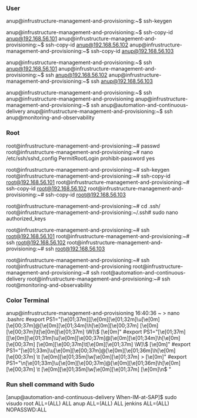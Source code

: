 ### User

anup@infrustructure-management-and-provisioning:~$ ssh-keygen

anup@infrustructure-management-and-provisioning:~$ ssh-copy-id anup@192.168.56.101
anup@infrustructure-management-and-provisioning:~$ ssh-copy-id anup@192.168.56.102
anup@infrustructure-management-and-provisioning:~$ ssh-copy-id anup@192.168.56.103

anup@infrustructure-management-and-provisioning:~$ ssh anup@192.168.56.101
anup@infrustructure-management-and-provisioning:~$ ssh anup@192.168.56.102
anup@infrustructure-management-and-provisioning:~$ ssh anup@192.168.56.103

anup@infrustructure-management-and-provisioning:~$ ssh anup@infrustructure-management-and-provisioning
anup@infrustructure-management-and-provisioning:~$ ssh anup@automation-and-continuous-delivery
anup@infrustructure-management-and-provisioning:~$ ssh anup@monitoring-and-observability


### Root

root@infrustructure-management-and-provisioning:~# passwd
root@infrustructure-management-and-provisioning:~# nano /etc/ssh/sshd_config
PermitRootLogin prohibit-password yes

root@infrustructure-management-and-provisioning:~# ssh-keygen
root@infrustructure-management-and-provisioning:~# ssh-copy-id root@192.168.56.101
root@infrustructure-management-and-provisioning:~# ssh-copy-id root@192.168.56.102
root@infrustructure-management-and-provisioning:~# ssh-copy-id root@192.168.56.103

root@infrustructure-management-and-provisioning:~# cd .ssh/
root@infrustructure-management-and-provisioning:~/.ssh# sudo nano authorized_keys

root@infrustructure-management-and-provisioning:~# ssh root@192.168.56.101
root@infrustructure-management-and-provisioning:~# ssh root@192.168.56.102
root@infrustructure-management-and-provisioning:~# ssh root@192.168.56.103

root@infrustructure-management-and-provisioning:~# ssh root@infrustructure-management-and-provisioning
root@infrustructure-management-and-provisioning:~# ssh root@automation-and-continuous-delivery
root@infrustructure-management-and-provisioning:~# ssh root@monitoring-and-observability


### Color Terminal

anup@infrustructure-management-and-provisioning 16:40:36 ~ > nano .bashrc
#export PS1="\[\e[01;37m\][\[\e[0m\]\[\e[01;32m\]\u\[\e[0m\]\[\e[00;37m\]@\[\e[0m\]\[\e[01;34m\]\h\[\e[0m\]\[\e[00;37m\] \[\e[0m\]\[\e[00;37m\]\t\[\e[0m\]\[\e[01;37m\] \W]\\$ \[\e[0m\]"
#export PS1="\[\e[01;37m\][\[\e[0m\]\[\e[01;31m\]\u\[\e[0m\]\[\e[00;37m\]@\[\e[0m\]\[\e[01;34m\]\h\[\e[0m\]\[\e[00;37m\] \[\e[0m\]\[\e[00;37m\]\t\[\e[0m\]\[\e[01;37m\] \W]\\$ \[\e[0m\]"
#export PS1="\[\e[01;33m\]\u\[\e[0m\]\[\e[00;37m\]@\[\e[0m\]\[\e[01;36m\]\h\[\e[0m\]\[\e[00;37m\] \t \[\e[0m\]\[\e[01;35m\]\w\[\e[0m\]\[\e[01;37m\] > \[\e[0m\]"
#export PS1="\n\[\e[01;33m\]\u\[\e[0m\]\[\e[00;37m\]@\[\e[0m\]\[\e[01;36m\]\h\[\e[0m\]\[\e[00;37m\] \t \[\e[0m\]\[\e[01;35m\]\w\[\e[0m\]\[\e[01;37m\] \[\e[0m\]\n$ "


### Run shell command with Sudo
[anup@automation-and-continuous-delivery When-IM-at-SAP]$ sudo visudo
root    ALL=(ALL)       ALL
anup    ALL=(ALL)       ALL
jenkins ALL=(ALL)       NOPASSWD:ALL
























